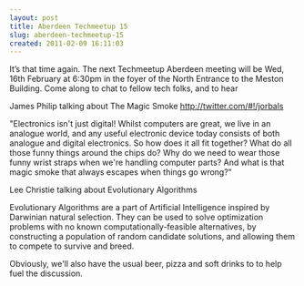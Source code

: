 ```yaml
---
layout: post
title: Aberdeen Techmeetup 15
slug: aberdeen-techmeetup-15
created: 2011-02-09 16:11:03
---
```


It’s that time again. The next Techmeetup Aberdeen meeting will be Wed, 16th February at 6:30pm in the foyer of the North Entrance to the Meston Building. Come along to chat to fellow tech folks, and to hear

James Philip talking about  The Magic Smoke
http://twitter.com/#!/jorbals

"Electronics isn't just digital! Whilst computers are great, we live in an analogue world, and any useful electronic device today consists of both analogue and digital electronics. So how does it all fit together? What do all those funny things around the chips do? Why do we need to wear those funny wrist straps when we're handling computer parts? And what is that magic smoke that always escapes when things go wrong?"

Lee Christie talking about Evolutionary Algorithms

Evolutionary Algorithms are a part of Artificial Intelligence inspired by Darwinian natural selection. They can be used to solve optimization problems with no known computationally-feasible alternatives, by constructing a population of random candidate solutions, and allowing them to compete to survive and breed.

Obviously, we'll also have the usual beer, pizza and soft drinks to to help fuel the discussion.
